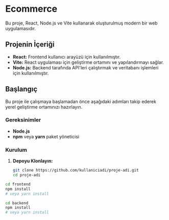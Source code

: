 # Ecommerce

Bu proje, React, Node.js ve Vite kullanarak oluşturulmuş modern bir web uygulamasıdır.

## Projenin İçeriği

- **React:** Frontend kullanıcı arayüzü için kullanılmıştır.
- **Vite:** React uygulaması için geliştirme ortamını ve yapılandırmayı sağlar.
- **Node.js:** Backend tarafında API'leri çalıştırmak ve veritabanı işlemleri için kullanılmıştır.

## Başlangıç

Bu proje ile çalışmaya başlamadan önce aşağıdaki adımları takip ederek yerel geliştirme ortamınızı hazırlayın.

### Gereksinimler

- **Node.js** 
- **npm** veya **yarn** paket yöneticisi

### Kurulum

1. **Depoyu Klonlayın:**

   ```bash
   git clone https://github.com/kullaniciadi/proje-adi.git
   cd proje-adi
 ```bash
cd frontend
npm install
# veya yarn install
````
```bash
cd backend
npm install
# veya yarn install
